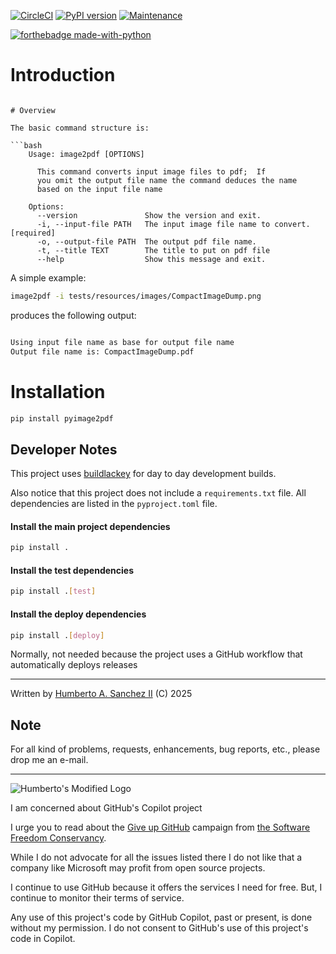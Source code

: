 
[![CircleCI](https://dl.circleci.com/status-badge/img/gh/hasii2011/pyimage2pdf/tree/master.svg?style=shield)](https://dl.circleci.com/status-badge/redirect/gh/hasii2011/pyimage2pdf/tree/master)
[![PyPI version](https://badge.fury.io/py/pyimage2pdf.svg)](https://badge.fury.io/py/pyimage2pdf)
[![Maintenance](https://img.shields.io/badge/Maintained%3F-yes-green.svg)](https://GitHub.com/Naereen/StrapDown.js/graphs/commit-activity)

[![forthebadge made-with-python](http://ForTheBadge.com/images/badges/made-with-python.svg)](https://www.python.org/)

# Introduction

```

# Overview

The basic command structure is:

```bash
    Usage: image2pdf [OPTIONS]
    
      This command converts input image files to pdf;  If
      you omit the output file name the command deduces the name
      based on the input file name
    
    Options:
      --version               Show the version and exit.
      -i, --input-file PATH   The input image file name to convert.  [required]
      -o, --output-file PATH  The output pdf file name.
      -t, --title TEXT        The title to put on pdf file
      --help                  Show this message and exit.
```


A simple example:

```bash
image2pdf -i tests/resources/images/CompactImageDump.png
```
produces the following output:

```bash

Using input file name as base for output file name
Output file name is: CompactImageDump.pdf

```
# Installation

```bash
pip install pyimage2pdf
```

## Developer Notes
This project uses [buildlackey](https://github.com/hasii2011/buildlackey) for day to day development builds.

Also notice that this project does not include a `requirements.txt` file.  All dependencies are listed in the `pyproject.toml` file.

#### Install the main project dependencies

```bash
pip install .
```

#### Install the test dependencies

```bash
pip install .[test]
```

#### Install the deploy dependencies

```bash
pip install .[deploy]
```

Normally, not needed because the project uses a GitHub workflow that automatically deploys releases

___

Written by <a href="mailto:email@humberto.a.sanchez.ii@gmail.com?subject=Hello Humberto">Humberto A. Sanchez II</a>  (C) 2025


## Note
For all kind of problems, requests, enhancements, bug reports, etc., please drop me an e-mail.


------


![Humberto's Modified Logo](https://raw.githubusercontent.com/wiki/hasii2011/gittodoistclone/images/SillyGitHub.png)

I am concerned about GitHub's Copilot project



I urge you to read about the [Give up GitHub](https://GiveUpGitHub.org) campaign from [the Software Freedom Conservancy](https://sfconservancy.org).

While I do not advocate for all the issues listed there I do not like that a company like Microsoft may profit from open source projects.

I continue to use GitHub because it offers the services I need for free.  But, I continue to monitor their terms of service.

Any use of this project's code by GitHub Copilot, past or present, is done without my permission.  I do not consent to GitHub's use of this project's code in Copilot.
